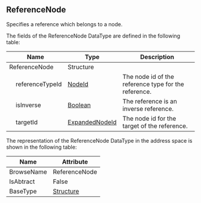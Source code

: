 <!-- datatype -->
## ReferenceNode
Specifies a reference which belongs to a node.  
<!-- end of description -->
The fields of the ReferenceNode DataType are defined in the following table:  

|Name|Type|Description|
|---|---|---|
|ReferenceNode|Structure||
|&nbsp;&nbsp;&nbsp;&nbsp;referenceTypeId|[NodeId](../../../Part3/DataTypes/NodeId/readme.md)|The node id of the reference type for the reference.|
|&nbsp;&nbsp;&nbsp;&nbsp;isInverse|[Boolean](../../../Part3/DataTypes/Boolean/readme.md)|The reference is an inverse reference.|
|&nbsp;&nbsp;&nbsp;&nbsp;targetId|[ExpandedNodeId](../../../Part4/DataTypes/ExpandedNodeId/readme.md)|The node id for the target of the reference.|

The representation of the ReferenceNode DataType in the address space is shown in the following table:  

|Name|Attribute|
|---|---|
|BrowseName|ReferenceNode|
|IsAbtract|False|
|BaseType|[Structure](../../../Part3/DataTypes/Structure/readme.md)|

